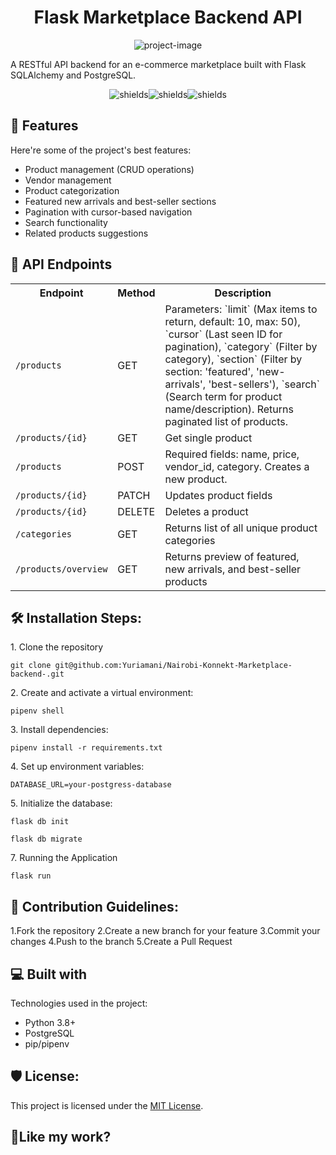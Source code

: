 <h1 align="center" id="title">Flask Marketplace Backend API</h1>

<p align="center"><img src="https://socialify.git.ci/Yuriamani/Nairobi-Konnekt-Marketplace-backend-/image?language=1&amp;owner=1&amp;name=1&amp;stargazers=1&amp;theme=Light" alt="project-image"></p>

<p id="description">A RESTful API backend for an e-commerce marketplace built with Flask SQLAlchemy and PostgreSQL.</p>

<p align="center"><img src="https://img.shields.io/badge/Python-3.8%2B-blue" alt="shields"><img src="https://img.shields.io/badge/Flask-2.0+-green.svg" alt="shields"><img src="https://img.shields.io/badge/PostgreSQL-13+-blue.svg" alt="shields"></p>

  
  
<h2>🧐 Features</h2>

Here're some of the project's best features:

*   Product management (CRUD operations)
*   Vendor management
*   Product categorization
*   Featured new arrivals and best-seller sections
*   Pagination with cursor-based navigation
*   Search functionality
*   Related products suggestions

## <h2>🔌 API Endpoints</h2>

<table>
  <tr>
    <th>Endpoint</th>
    <th>Method</th>
    <th>Description</th>
  </tr>
  <tr>
    <td><code>/products</code></td>
    <td>GET</td>
    <td>Parameters: `limit` (Max items to return, default: 10, max: 50), `cursor` (Last seen ID for pagination), `category` (Filter by category), `section` (Filter by section: 'featured', 'new-arrivals', 'best-sellers'), `search` (Search term for product name/description). Returns paginated list of products.</td>
  </tr>
  <tr>
    <td><code>/products/{id}</code></td>
    <td>GET</td>
    <td>Get single product</td>
  </tr>
  <tr>
    <td><code>/products</code></td>
    <td>POST</td>
    <td>Required fields: name, price, vendor_id, category. Creates a new product.</td>
  </tr>
  <tr>
    <td><code>/products/{id}</code></td>
    <td>PATCH</td>
    <td>Updates product fields</td>
  </tr>
  <tr>
    <td><code>/products/{id}</code></td>
    <td>DELETE</td>
    <td>Deletes a product</td>
  </tr>
  <tr>
    <td><code>/categories</code></td>
    <td>GET</td>
    <td>Returns list of all unique product categories</td>
  </tr>
  <tr>
    <td><code>/products/overview</code></td>
    <td>GET</td>
    <td>Returns preview of featured, new arrivals, and best-seller products</td>
  </tr>
</table>

<h2>🛠️ Installation Steps:</h2>

<p>1. Clone the repository</p>

```
git clone git@github.com:Yuriamani/Nairobi-Konnekt-Marketplace-backend-.git
```

<p>2. Create and activate a virtual environment:</p>

```
pipenv shell
```

<p>3. Install dependencies:</p>

```
pipenv install -r requirements.txt
```

<p>4. Set up environment variables:</p>

```
DATABASE_URL=your-postgress-database
```

<p>5. Initialize the database:</p>

```
flask db init  
```

```
flask db migrate
```

<p>7. Running the Application</p>

```
flask run
```

<h2>🍰 Contribution Guidelines:</h2>

1.Fork the repository 
2.Create a new branch for your feature 
3.Commit your changes 
4.Push to the branch 
5.Create a Pull Request

  
  
<h2>💻 Built with</h2>

Technologies used in the project:

*   Python 3.8+
*   PostgreSQL
*   pip/pipenv

<h2>🛡️ License:</h2>

<p>This project is licensed under the <a href="LICENSE">MIT License</a>.</p>

<h2>💖Like my work?</h2>